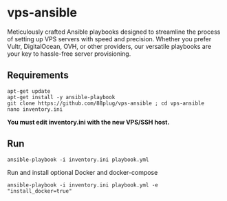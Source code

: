 # vps-ansible
Meticulously crafted Ansible playbooks designed to streamline the process of setting up VPS servers with speed and precision. Whether you prefer Vultr, DigitalOcean, OVH, or other providers, our versatile playbooks are your key to hassle-free server provisioning.

## Requirements
```
apt-get update
apt-get install -y ansible-playbook
git clone https://github.com/88plug/vps-ansible ; cd vps-ansible
nano inventory.ini
```
**You must edit inventory.ini with the new VPS/SSH host.**

## Run
```
ansible-playbook -i inventory.ini playbook.yml
```

Run and install optional Docker and docker-compose
```
ansible-playbook -i inventory.ini playbook.yml -e "install_docker=true"
```
